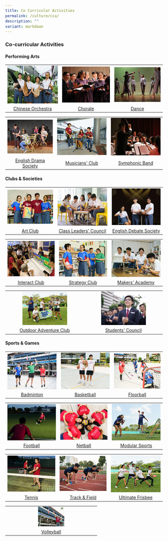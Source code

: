```yaml
---
title: Co Curricular Activities
permalink: /culture/cca/
description: ""
variant: markdown
---
```

### **Co-curricular Activities** 

#### **Performing Arts**
<table>
	<tbody>
		<tr>
    <td style="text-align: center;">
			<a href="/culture/cca/performing-arts/chinese-orchestra/"><img src="/images/CCA/cca1.jpg"></a>
		</td>
    <td style="text-align: center;">
			<a href="/culture/cca/performing-arts/chorale/"><img src="/images/CCA/cca3.jpg"></a>
		</td>
		    <td style="text-align: center;">
			<a href="/culture/cca/performing-arts/dance/"><img src="/images/CCA/cca4.jpg"></a>
		</td>
	</tr>
		<tr>
    <td style="text-align: center;">
			<a href="/culture/cca/performing-arts/chinese-orchestra/">Chinese Orchestra</a>
</td>
    <td style="text-align: center;">
			<a href="/culture/cca/performing-arts/chorale/">Chorale</a>
		</td>
    <td style="text-align: center;">
			<a href="/culture/cca/performing-arts/dance/">Dance</a>
    </td>			
	</tr>
</tbody></table>
<table>
	<tbody><tr>
		<td style="text-align: center;">
			<a href="/culture/cca/performing-arts/eldrama/"><img src="/images/CCA/cca5.jpg"></a>
		</td>
    <td style="text-align: center;">
			<a href="/culture/cca/performing-arts/musicians-club/"><img src="/images/CCA/cca6.jpg"></a>
		</td>
		    <td style="text-align: center;">
			<a href="/culture/cca/performing-arts/symphonic-band/"><img src="/images/CCA/cca7.jpg"></a>
		</td>
	</tr>
		<tr>
		<td style="text-align: center;">			
			<a href="/culture/cca/performing-arts/eldds/">English Drama Society</a>
</td>
    <td style="text-align: center;">
			<a href="/culture/cca/performing-arts/musicians-club/">Musicians' Club</a>
		</td>
    <td style="text-align: center;">
			<a href="/culture/cca/performing-arts/symphonic-band/">Symphonic Band</a>
		</td>			
	</tr>
</tbody></table>

#### **Clubs &amp; Societies**
<table>
	<tbody>
	<tr>
  <td style="text-align: center;">
			<a href="/culture/cca/clubs-and-societies/art-club/"><img src="/images/CCA/cca8.jpg"></a>
	</td>
	<td style="text-align: center;">
			<a href="/culture/cca/clubs-and-societies/class-leaders-council/"><img src="/images/CCA/cca9.jpg"></a>
		</td>
   <td style="text-align: center;">
			<a href="/culture/cca/clubs-and-societies/english-debate-society/"><img src="/images/CCA/cca28.png"></a>
	</td>
	</tr>
		<tr>
    <td style="text-align: center;">
			<a href="/culture/cca/clubs-and-societies/art-club/">Art Club</a>
</td>
		<td style="text-align: center;">			
			<a href="/culture/cca/clubs-and-societies/class-leaders-council/">Class Leaders' Council</a>
</td>
    <td style="text-align: center;">
			<a href="/culture/cca/clubs-and-societies/english-debate-society/">English Debate Society</a>
		</td>
	</tr>
</tbody></table>
<table>
	<tbody>
		<tr>
		   <td style="text-align: center;">
			<a href="/culture/cca/clubs-and-societies/interact-club/"><img src="/images/CCA/cca10.jpg"></a>
	</td>	
    <td style="text-align: center;">
			<a href="/culture/cca/clubs-and-societies/strategy-club/"><img src="/images/CCA/cca11.jpg"></a>
		</td>
		<td style="text-align: center;">
			<a href="/culture/cca/clubs-and-societies/makers-academy/"><img src="/images/CCA/cca12.jpg"></a>
		</td>
	</tr>
		<tr>
    <td style="text-align: center;">
			<a href="/culture/cca/clubs-and-societies/interact-club/">Interact Club</a>
		</td>			
    <td style="text-align: center;">
			<a href="/culture/cca/clubs-and-societies/strategy-club/">Strategy Club</a>
</td>
		<td style="text-align: center;">			
			<a href="/culture/cca/clubs-and-societies/makers-academy/">Makers' Academy</a>
</td>
	</tr>
</tbody></table>
<table>
	<tbody>
		<tr>
		    <td style="text-align: center;">
			<a href="/culture/cca/clubs-and-societies/outdoor-adventure-club/"><img style="width:60%" src="/images/CCA/cca13.jpg"></a>
		</td>	
    <td style="text-align: center;">
			<a href="/culture/cca/clubs-and-societies/students-council/"><img src="/images/CCA/cca14.jpg" style="width:60%"></a>
		</td>
	</tr>
		<tr>
		<td style="text-align: center;">
			<a href="/culture/cca/clubs-and-societies/outdoor-adventure-club/">Outdoor Adventure Club</a>
		</td>
    <td style="text-align: center;">
			<a href="/culture/cca/clubs-and-societies/students-council/">Students' Council</a>
		</td>
	</tr>
</tbody></table>

#### **Sports &amp; Games**
<table>
	<tbody><tr>
    <td style="text-align: center;">
			<a href="/culture/cca/sports-and-games/badminton/"><img src="/images/CCA/cca16.jpg"></a>
		</td>
		<td style="text-align: center;">
			<a href="/culture/cca/sports-and-games/basketball/"><img src="/images/CCA/cca17.jpg"></a>
		</td>
    <td style="text-align: center;">
			<a href="/culture/cca/sports-and-games/floorball/"><img src="/images/CCA/cca18.jpg"></a>
		</td>
	</tr>
		<tr>
    <td style="text-align: center;">
			<a href="/culture/cca/sports-and-games/badminton/">Badminton</a>
</td>
		<td style="text-align: center;">			
			<a href="/culture/cca/sports-and-games/basketball/">Basketball</a>
</td>
    <td style="text-align: center;">
			<a href="/culture/cca/sports-and-games/floorball/">Floorball</a>
		</td>
	</tr>
</tbody></table>

<table>
	<tbody><tr>
    <td style="text-align: center;">
			<a href="/culture/cca/sports-and-games/football/"><img src="/images/CCA/cca19.jpg"></a>
		</td>
		<td style="text-align: center;">
			<a href="/culture/cca/sports-and-games/netball/"><img src="/images/CCA/cca20.jpg"></a>
		</td>
    <td style="text-align: center;">
			<a href="/culture/cca/sports-and-games/modular-sports/"><img src="/images/CCA/cca21.jpg"></a>
		</td>
	</tr>
		<tr>
    <td style="text-align: center;">
			<a href="/culture/cca/sports-and-games/football/">Football</a>
</td>
		<td style="text-align: center;">			
			<a href="/culture/cca/sports-and-games/netball/">Netball</a>
</td>
    <td style="text-align: center;">
			<a href="/culture/cca/sports-and-games/modular-sports/">Modular Sports</a>
		</td>
	</tr>
</tbody>
</table>
<table>
	<tbody><tr>
    <td style="text-align: center;">
			<a href="/culture/cca/sports-and-games/tennis/"><img src="/images/CCA/cca24.jpg"></a>
		</td>
    <td style="text-align: center;">
			<a href="/culture/cca/sports-and-games/track-and-field/"><img src="/images/CCA/cca25.jpg"></a>
		</td>
		<td style="text-align: center;">
			<a href="/culture/cca/sports-and-games/ultimate-frisbee/"><img src="/images/CCA/cca26.jpg"></a>
		</td>		
	</tr>
		<tr>
    <td style="text-align: center;">
			<a href="/culture/cca/sports-and-games/tennis/">Tennis</a>
		</td>
    <td style="text-align: center;">
			<a href="/culture/cca/sports-and-games/track-and-field/">Track &amp; Field</a>
</td>
		<td style="text-align: center;">			
			<a href="/culture/cca/sports-and-games/ultimate-frisbee/">Ultimate Frisbee</a>
</td>			
	</tr>
</tbody></table>
<table>
	<tbody>
	<tr>
  <td style="text-align: center;">
			<a href="/culture/cca/sports-and-games/volleyball/"><img style="width:30%" src="/images/CCA/cca27.jpg"></a>
	</td>
	</tr>
	<tr>
  <td style="text-align: center;">
			<a href="/culture/cca/sports-and-games/volleyball/">Volleyball</a>
	</td>
	</tr>
</tbody>
</table>